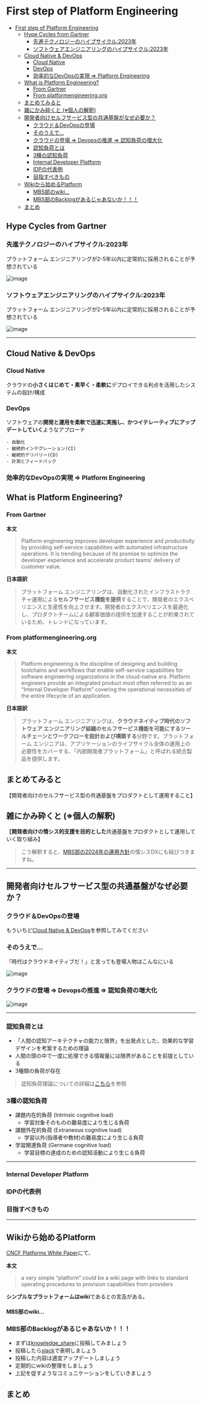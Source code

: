 # First step of Platform  Engineering
<!-- TOC -->

- [First step of Platform  Engineering](#first-step-of-platform--engineering)
  - [Hype Cycles from Gartner](#hype-cycles-from-gartner)
    - [先進テクノロジーのハイプサイクル:2023年](#先進テクノロジーのハイプサイクル2023年)
    - [ソフトウェアエンジニアリングのハイプサイクル:2023年](#ソフトウェアエンジニアリングのハイプサイクル2023年)
  - [Cloud Native \& DevOps](#cloud-native--devops)
    - [Cloud Native](#cloud-native)
    - [DevOps](#devops)
    - [効率的なDevOpsの実現 =\> Platform Engineering](#効率的なdevopsの実現--platform-engineering)
  - [What is Platform Engineering?](#what-is-platform-engineering)
    - [From Gartner](#from-gartner)
    - [From platformengineering.org](#from-platformengineeringorg)
  - [まとめてみると](#まとめてみると)
  - [雑にかみ砕くと (※個人の解釈)](#雑にかみ砕くと-個人の解釈)
  - [開発者向けセルフサービス型の共通基盤がなぜ必要か？](#開発者向けセルフサービス型の共通基盤がなぜ必要か)
    - [クラウド＆DevOpsの登場](#クラウドdevopsの登場)
    - [そのうえで...](#そのうえで)
    - [クラウドの登場 =\> Devopsの推進 =\> 認知負荷の増大化](#クラウドの登場--devopsの推進--認知負荷の増大化)
    - [認知負荷とは](#認知負荷とは)
    - [3種の認知負荷](#3種の認知負荷)
    - [Internal Developer Platform](#internal-developer-platform)
    - [IDPの代表例](#idpの代表例)
    - [目指すべきもの](#目指すべきもの)
  - [Wikiから始めるPlatform](#wikiから始めるplatform)
      - [MBS部のwiki...](#mbs部のwiki)
    - [MBS部のBacklogがあるじゃあないか！！！](#mbs部のbacklogがあるじゃあないか)
  - [まとめ](#まとめ)

<!-- /TOC -->

## Hype Cycles from Gartner

### 先進テクノロジーのハイプサイクル:2023年

プラットフォーム エンジニアリングが2-5年以内に定常的に採用されることが予想されている

![image](./image/hypesycle_for_software_engineering_2023.png)

### ソフトウェアエンジニアリングのハイプサイクル:2023年

プラットフォーム エンジニアリングが2-5年以内に定常的に採用されることが予想されている

![image](./image/hypesycle_for_software_engineering_2023.png)

---

## Cloud Native & DevOps

### Cloud Native

クラウドの**小さくはじめて・素早く・柔軟に**デプロイできる利点を活用したシステムの設計/構成

### DevOps

ソフトウェアの**開発と運用を柔軟で迅速に実施し、かつイテレーティブにアップデートしていく**ようなアプローチ

```
- 自動化
- 継続的インテグレーション(CI)
- 継続的デリバリー(CD)
- 計測とフィードバック
```

### 効率的なDevOpsの実現 => Platform Engineering

## What is Platform Engineering?

### From Gartner

**本文**

> Platform engineering improves developer experience and productivity by providing self-service capabilities with automated infrastructure operations. It is trending because of its promise to optimize the developer experience and accelerate product teams’ delivery of customer value.

**日本語訳**

> プラットフォーム エンジニアリングは、自動化されたインフラストラクチャ運用による**セルフサービス機能を提供**することで、開発者のエクスペリエンスと生産性を向上させます。開発者のエクスペリエンスを最適化し、プロダクトチームによる顧客価値の提供を加速することが約束されているため、トレンドになっています。

### From platformengineering.org

**本文**

> Platform engineering is the discipline of designing and building toolchains and workflows that enable self-service capabilities for software engineering organizations in the cloud-native era. Platform engineers provide an integrated product most often referred to as an “Internal Developer Platform” covering the operational necessities of the entire lifecycle of an application.

**日本語訳**

> プラットフォーム エンジニアリングは、**クラウドネイティブ時代のソフトウェア エンジニアリング組織のセルフサービス機能を可能にするツールチェーンとワークフローを設計および構築する**分野です。プラットフォーム エンジニアは、アプリケーションのライフサイクル全体の運用上の必要性をカバーする、「内部開発者プラットフォーム」と呼ばれる統合製品を提供します。

## まとめてみると

【開発者向けのセルフサービス型の共通基盤をプロダクトとして運用すること】

## 雑にかみ砕くと (※個人の解釈)

【**開発者向けの情シス的支援を目的とした**共通基盤をプロダクトとして運用していく取り組み】

> こう解釈すると、[MBS部の2024年の運用方針](https://docs.google.com/presentation/d/1jB8pt-dCZDgWMiYYXYfb3PMmLsgLjJa4_Cqrm1l0-Q8/edit#slide=id.g263ff1a3fc9_0_1408)の情シスDXにも結びつきますね。

---

## 開発者向けセルフサービス型の共通基盤がなぜ必要か？

### クラウド＆DevOpsの登場

もういちど[Cloud Native & DevOps](#cloud-native--devops)を参照してみてください

### そのうえで...

「時代はクラウドネイティブだ！」と言っても登場人物はこんなにいる

![image](./image/landscape.png)

### クラウドの登場 => Devopsの推進 => 認知負荷の増大化

![image](./image/cognitive_load.png)

---

### 認知負荷とは

- 「人間の認知アーキテクチャの能力と限界」を出発点とした、効果的な学習デザインを考案するための理論
- 人間の頭の中で一度に処理できる情報量には限界があることを前提としている
- 3種類の負荷が存在

> 認知負荷理論についての詳細は[こちら](https://zenn.dev/kangetsu_121/articles/6b31565dda6053#fn-433b-6)を参照

### 3種の認知負荷

- 課題内在的負荷 (Intrinsic cognitive load)
    - 学習対象そのものの難易度により生じる負荷
- 課題外在的負荷 (Extraneous cognitive load)
    - 学習以外(指導者や教材)の難易度により生じる負荷
- 学習関連負荷 (Germane cognitive load)
    - 学習目標の達成のための認知活動により生じる負荷

---

### Internal Developer Platform

### IDPの代表例

### 目指すべきもの

---

## Wikiから始めるPlatform

[CNCF Platforms White Paper](https://tag-app-delivery.cncf.io/whitepapers/platforms/)にて、

**本文**

> a very simple “platform” could be a wiki page with links to standard operating procedures to provision capabilities from providers

**シンプルなプラットフォームはwiki**であるとの言及がある。

#### MBS部のwiki...

### MBS部のBacklogがあるじゃあないか！！！

- まずは[knowledge_share](https://apc-mbs.backlog.com/wiki/KNOWLEDGE_SHARE/Home)に投稿してみましょう
- 投稿したら[slack](https://ap-com.slack.com/archives/C06G313V55X)で表明しましょう
- 投稿した内容は適宜アップデートしましょう
- 定期的にwikiの整理をしましょう
- 上記を促すようなコミュニケーションをしていきましょう

## まとめ